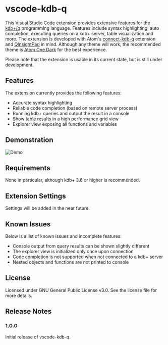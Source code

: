 # vscode-kdb-q

This [Visual Studio Code](https://code.visualstudio.com/) extension provides extensive features for the [kdb+/q](https://code.kx.com/q/) programming language.
Features include syntax highlighting, auto completion, executing queries on a kdb+ server, table visualization and more.
The extension is developed with Atom's [connect-kdb-q](https://github.com/quintanar401/connect-kdb-q) extension and [QInsightPad](http://www.qinsightpad.com/) in mind.
Although any theme will work, the recommended theme is [Atom One Dark](https://marketplace.visualstudio.com/items?itemName=akamud.vscode-theme-onedark) for the best experience.

Please note that the extension is usable in its current state, but is still under development.

## Features

The extension currently provides the following features:

* Accurate syntax highlighting
* Reliable code completion (based on remote server process)
* Running kdb+ queries and output the result in a console
* Show table results in a high performance grid view
* Explorer view exposing all functions and variables

## Demonstration 

![Demo](https://github.com/real-xidaozu/vscode-kdb-q/blob/master/resources/static/vscode-kdb-q-demo.gif?raw=true)

## Requirements

None in particular, although kdb+ 3.6 or higher is recommended.

## Extension Settings

Settings will be added in the near future.

## Known Issues

Below is a list of known issues and incomplete features:

* Console output from query results can be shown slightly different
* The explorer view is initialized only once upon connection
* Code completion is not supported when not connected to a kdb+ server
* Nested objects and functions are not printed to console

## License

Licensed under GNU General Public License v3.0.
See the license file for more details.

## Release Notes

### 1.0.0

Initial release of vscode-kdb-q.
